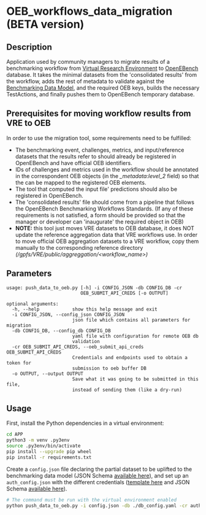 # OEB_workflows_data_migration (BETA version)
## Description
Application used by community managers to migrate results of a benchmarking workflow from [Virtual Research Environment](https://openebench.bsc.es/vre) to [OpenEBench](https://openebench.bsc.es) database. It takes the minimal datasets from the 'consolidated results' from the workflow, adds the rest of metadata to validate against the [Benchmarking Data Model](https://github.com/inab/benchmarking-data-model), and the required OEB keys, builds the necessary TestActions, and finally pushes them to OpenEBench temporary database.

## Prerequisites for moving workflow results from VRE to OEB
In order to use the migration tool, some requirements need to be fulfilled:
* The benchmarking event, challenges, metrics, and input/reference datasets that the results refer to should already be registered in OpenEBench and have official OEB identifiers.
* IDs of challenges and metrics used in the workflow should be annotated in the correspondent OEB objects (in the *_metadata:level_2* field) so that the can be mapped to the registered OEB elements.
* The tool that computed the input file' predictions should also be registered in OpenEBench.
* The 'consolidated results' file should come from a pipeline that follows the OpenEBench Benchmarking Workflows Standards.
(If any of these requirements is not satisfied, a form should be provided so that the manager or developer can 'inaugurate' the required object in OEB)
* **NOTE:** this tool just moves VRE datasets to OEB database, it does NOT update the reference aggregation data that VRE workflows use. In order to move official OEB aggregation datasets to a VRE workflow, copy them manually to the corresponding reference directory *(/gpfs/VRE/public/aggreggation/<workflow_name>)* 

## Parameters

```
usage: push_data_to_oeb.py [-h] -i CONFIG_JSON -db CONFIG_DB -cr
                           OEB_SUBMIT_API_CREDS [-o OUTPUT]

optional arguments:
  -h, --help            show this help message and exit
  -i CONFIG_JSON, --config_json CONFIG_JSON
                        json file which contains all parameters for migration
  -db CONFIG_DB, --config_db CONFIG_DB
                        yaml file with configuration for remote OEB db
                        validation
  -cr OEB_SUBMIT_API_CREDS, --oeb_submit_api_creds OEB_SUBMIT_API_CREDS
                        Credentials and endpoints used to obtain a token for
                        submission to oeb buffer DB
  -o OUTPUT, --output OUTPUT
                        Save what it was going to be submitted in this file,
                        instead of sending them (like a dry-run)
```

## Usage

First, install the Python dependencies in a virtual environment:

```bash
cd APP
python3 -m venv .py3env
source .py3env/bin/activate
pip install --upgrade pip wheel
pip install -r requirements.txt
```

Create a `config.json` file declaring the partial dataset to be uplifted to the benchmarking data model (JSON Schema [available here](submission_form_schema.json)), and set up an `auth_config.json` with the different credentials ([template here](oebdev_api_auth.json.template) and JSON Schema [available here](auth_config_schema.json)).

```bash
# The command must be run with the virtual environment enabled
python push_data_to_oeb.py -i config.json -db ./db_config.yaml -cr auth_config.json
```
